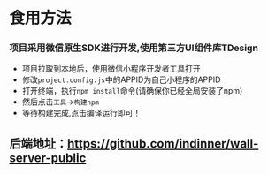 # 食用方法

### 项目采用微信原生SDK进行开发,使用第三方UI组件库TDesign

* 项目拉取到本地后，使用微信小程序开发者工具打开
* 修改`project.config.js`中的APPID为自己小程序的APPID
* 打开终端，执行`npm install`命令(请确保你已经全局安装了npm)
* 然后点击`工具`->`构建npm`
* 等待构建完成,点击编译运行即可！
## 后端地址：https://github.com/indinner/wall-server-public
